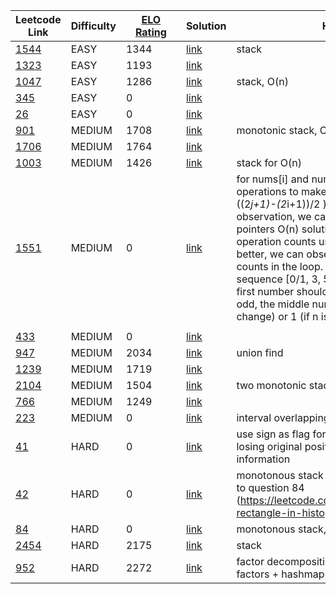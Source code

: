 | Leetcode Link | Difficulty | <div style="width:80px">[ELO Rating](https://zerotrac.github.io/leetcode_problem_rating)</div> | Solution | Hint |
| ------------- | ---------- | ---------- | -------- | ---- |
| [1544](https://leetcode.com/problems/make-the-string-great/) | EASY | 1344 | [link](https://github.com/likexx/leetcode-kotlin/blob/main/app/src/main/kotlin/solution/Solution1544.kt) | stack | |
| [1323](https://leetcode.com/problems/maximum-69-number/) | EASY | 1193 | [link](https://github.com/likexx/leetcode-kotlin/blob/main/app/src/main/kotlin/solution/Solution1323.kt) |  | |
| [1047](https://leetcode.com/problems/remove-all-adjacent-duplicates-in-string/) | EASY | 1286 | [link](https://github.com/likexx/leetcode-kotlin/blob/main/app/src/main/kotlin/solution/Solution1047.kt) | stack, O(n) | |
| [345](https://leetcode.com/problems/reverse-vowels-of-a-string/) | EASY | 0 | [link](https://github.com/likexx/leetcode-kotlin/blob/main/app/src/main/kotlin/solution/Solution345.kt) |  | |
| [26](https://leetcode.com/problems/remove-duplicates-from-sorted-array/) | EASY | 0 | [link](https://github.com/likexx/leetcode-kotlin/blob/main/app/src/main/kotlin/solution/Solution26.kt) |  | |
| [901](https://leetcode.com/problems/online-stock-span/) | MEDIUM | 1708 | [link](https://github.com/likexx/leetcode-kotlin/blob/main/app/src/main/kotlin/solution/Solution901.kt) | monotonic stack, O(n) | |
| [1706](https://leetcode.com/problems/where-will-the-ball-fall/) | MEDIUM | 1764 | [link](https://github.com/likexx/leetcode-kotlin/blob/main/app/src/main/kotlin/solution/Solution1706.kt) |  | |
| [1003](https://leetcode.com/problems/check-if-word-is-valid-after-substitutions/) | MEDIUM | 1426 | [link](https://github.com/likexx/leetcode-kotlin/blob/main/app/src/main/kotlin/solution/Solution1003.kt) | stack for O(n) | |
| [1551](https://leetcode.com/problems/minimum-operations-to-make-array-equal/) | MEDIUM | 0 | [link](https://github.com/likexx/leetcode-kotlin/blob/main/app/src/main/kotlin/solution/Solution1551.kt) | for nums[i] and nums[j], the number of operations to make them equal is j-i ( ((2*j+1)-(2*i+1))/2 ).  Based on the observation, we can come up with a 2-pointers O(n) solution by adding up all operation counts until i==j. To make it better, we can observe the operation counts in the loop. They are arithmetic sequence [0/1, 3, 5, 7,...,n-1]. Note the first number should be either 0 (if n is odd, the middle number doesn't change) or 1 (if n is even).
 | |
| [433](https://leetcode.com/problems/minimum-genetic-mutation/) | MEDIUM | 0 | [link](https://github.com/likexx/leetcode-kotlin/blob/main/app/src/main/kotlin/solution/Solution433.kt) |  | |
| [947](https://leetcode.com/problems/most-stones-removed-with-same-row-or-column/) | MEDIUM | 2034 | [link](https://github.com/likexx/leetcode-kotlin/blob/main/app/src/main/kotlin/solution/Solution947.kt) | union find | |
| [1239](https://leetcode.com/problems/maximum-length-of-a-concatenated-string-with-unique-characters/) | MEDIUM | 1719 | [link](https://github.com/likexx/leetcode-kotlin/blob/main/app/src/main/kotlin/solution/Solution1239.kt) |  | |
| [2104](https://leetcode.com/problems/sum-of-subarray-ranges/) | MEDIUM | 1504 | [link](https://github.com/likexx/leetcode-kotlin/blob/main/app/src/main/kotlin/solution/Solution2104.kt) | two monotonic stacks, O(n) | |
| [766](https://leetcode.com/problems/toeplitz-matrix/) | MEDIUM | 1249 | [link](https://github.com/likexx/leetcode-kotlin/blob/main/app/src/main/kotlin/solution/Solution766.kt) |  | |
| [223](https://leetcode.com/problems/rectangle-area/) | MEDIUM | 0 | [link](https://github.com/likexx/leetcode-kotlin/blob/main/app/src/main/kotlin/solution/Solution223.kt) | interval overlapping problem | |
| [41](https://leetcode.com/problems/first-missing-positive/) | HARD | 0 | [link](https://github.com/likexx/leetcode-kotlin/blob/main/app/src/main/kotlin/solution/Solution41.kt) | use sign as flag for existence without losing original positive integer information | |
| [42](https://leetcode.com/problems/trapping-rain-water/) | HARD | 0 | [link](https://github.com/likexx/leetcode-kotlin/blob/main/app/src/main/kotlin/solution/Solution42.kt) | monotonous stack (decreasing), similar to question 84 (https://leetcode.com/problems/largest-rectangle-in-histogram/) | |
| [84](https://leetcode.com/problems/largest-rectangle-in-histogram/) | HARD | 0 | [link](https://github.com/likexx/leetcode-kotlin/blob/main/app/src/main/kotlin/solution/Solution84.kt) | monotonous stack, increasing | |
| [2454](https://leetcode.com/problems/next-greater-element-iv/) | HARD | 2175 | [link](https://github.com/likexx/leetcode-kotlin/blob/main/app/src/main/kotlin/solution/Solution2454.kt) | stack | |
| [952](https://leetcode.com/problems/largest-component-size-by-common-factor/) | HARD | 2272 | [link](https://github.com/likexx/leetcode-kotlin/blob/main/app/src/main/kotlin/solution/Solution952.kt) | factor decomposition + union find of factors + hashmap | |
